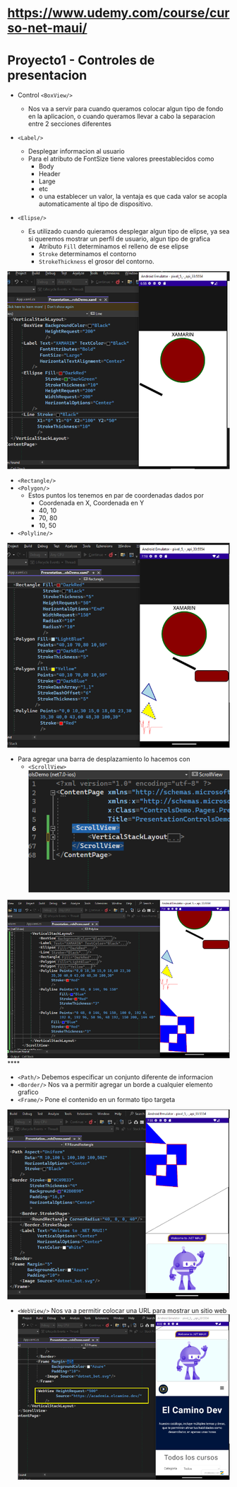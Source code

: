 # https://www.udemy.com/course/curso-net-maui/

# Proyecto1 - Controles de presentacion

* Control ``<BoxView/>``

  * Nos va a servir para cuando queramos colocar algun tipo de fondo en la aplicacion, o cuando queramos llevar a cabo la separacion entre 2 secciones diferentes
* ``<Label/>``

  * Desplegar informacion al usuario
  * Para el atributo de FontSize tiene valores preestablecidos como
    * Body
    * Header
    * Large
    * etc
    * o una establecer un valor, la ventaja es que
      cada valor se acopla automaticamente al tipo
      de dispositivo.
* ``<Elipse/>``

  * Es utilizado cuando quieramos desplegar algun tipo de elipse, ya sea si queremos mostrar un perfil de usuario,
    algun tipo de grafica
    * Atributo `Fill` determinamos el relleno de ese elipse
    * `Stroke` determinamos el contorno
    * `StrokeThickness` el grosor del contorno.

![1698584137000](image/Readme/1698584137000.png)

* ``<Rectangle/>``
* ``<Polygon/>``
  * Estos puntos los tenemos en par de coordenadas dados por
    * Coordenada en X, Coordenada en Y
    * 40, 10
    * 70, 80
    * 10, 50
* `<Polyline/>`

![1698585568165](image/Readme/1698585568165.png)

* Para agregar una barra de desplazamiento lo hacemos con
  * `<ScrollView>`
    ![1698586259524](image/Readme/1698586259524.png)

![1698586322067](image/Readme/1698586322067.png)****

* ``<Path/>`` Debemos especificar un conjunto diferente de informacion
* ``<Border/>`` Nos va a permitir agregar un borde a cualquier elemento grafico
* ``<Frame/>`` Pone el contenido en un formato tipo targeta

![1698587752812](image/Readme/1698587752812.png)

* ``<WebView/>`` Nos va a permitir colocar una URL para mostrar un sitio web
  ![1698588207969](image/Readme/1698588207969.png)
